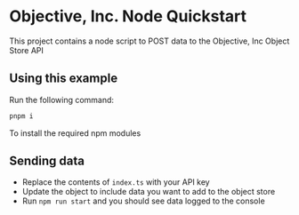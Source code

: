 # Objective, Inc. Node Quickstart

This project contains a node script to POST data to the Objective, Inc Object Store API

## Using this example

Run the following command:

```sh
pnpm i
```

To install the required npm modules

## Sending data

-   Replace the contents of `index.ts` with your API key
-   Update the object to include data you want to add to the object store
-   Run `npm run start` and you should see data logged to the console
